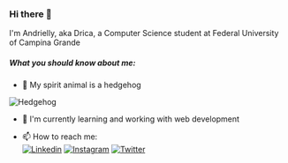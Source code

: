 ### Hi there 👋
I'm Andrielly, aka Drica, a Computer Science student at Federal University of Campina Grande

##### What you should know about me:

- :hedgehog: My spirit animal is a hedgehog

![Hedgehog](https://media.giphy.com/media/3xz2BCohVTd7h2Kvfi/giphy.gif)

- 🌱 I'm currently learning and working with web development

- 📫 How to reach me:  
[![Linkedin](https://img.shields.io/badge/-LinkedIn-blue?style=flat&logo=linkedin)](https://www.linkedin.com/in/andrielly-lucena-0641ab199)
[![Instagram](https://img.shields.io/badge/-Instagram-e4405f?style=flat&logo=instagram&logoColor=white)](https://www.instagram.com/andriellyll)
[![Twitter](https://img.shields.io/badge/-Twitter-informational?style=flat&logo=twitter&logoColor=white)](https://www.twitter.com/andriellyll)
<!--
**andriellyll/andriellyll** is a ✨ _special_ ✨ repository because its `README.md` (this file) appears on your GitHub profile.

Here are some ideas to get you started:

- 🔭 I’m currently working on ...
- 🌱 I’m currently learning ...
- 👯 I’m looking to collaborate on ...
- 🤔 I’m looking for help with ...
- 💬 Ask me about ...
- 📫 How to reach me: ...
- 😄 Pronouns: ...
- ⚡ Fun fact: ...
-->
